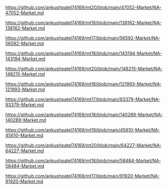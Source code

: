 <p><a href="https://github.com/ankushpatel74169/mt20/blob/main/47052-Market/NA-47052-Market.md">https://github.com/ankushpatel74169/mt20/blob/main/47052-Market/NA-47052-Market.md</a></p><p><a href="https://github.com/ankushpatel74169/mt16/blob/main/138162-Market/NA-138162-Market.md">https://github.com/ankushpatel74169/mt16/blob/main/138162-Market/NA-138162-Market.md</a></p><p><a href="https://github.com/ankushpatel74169/mt17/blob/main/56592-Market/NA-56592-Market.md">https://github.com/ankushpatel74169/mt17/blob/main/56592-Market/NA-56592-Market.md</a></p><p><a href="https://github.com/ankushpatel74169/mt18/blob/main/143194-Market/NA-143194-Market.md">https://github.com/ankushpatel74169/mt18/blob/main/143194-Market/NA-143194-Market.md</a></p><p><a href="https://github.com/ankushpatel74169/mt20/blob/main/148215-Market/NA-148215-Market.md">https://github.com/ankushpatel74169/mt20/blob/main/148215-Market/NA-148215-Market.md</a></p><p><a href="https://github.com/ankushpatel74169/mt16/blob/main/121993-Market/NA-121993-Market.md">https://github.com/ankushpatel74169/mt16/blob/main/121993-Market/NA-121993-Market.md</a></p><p><a href="https://github.com/ankushpatel74169/mt17/blob/main/93379-Market/NA-93379-Market.md">https://github.com/ankushpatel74169/mt17/blob/main/93379-Market/NA-93379-Market.md</a></p><p><a href="https://github.com/ankushpatel74169/mt18/blob/main/140289-Market/NA-140289-Market.md">https://github.com/ankushpatel74169/mt18/blob/main/140289-Market/NA-140289-Market.md</a></p><p><a href="https://github.com/ankushpatel74169/mt19/blob/main/45610-Market/NA-45610-Market.md">https://github.com/ankushpatel74169/mt19/blob/main/45610-Market/NA-45610-Market.md</a></p><p><a href="https://github.com/ankushpatel74169/mt20/blob/main/64227-Market/NA-64227-Market.md">https://github.com/ankushpatel74169/mt20/blob/main/64227-Market/NA-64227-Market.md</a></p><p><a href="https://github.com/ankushpatel74169/mt16/blob/main/58484-Market/NA-58484-Market.md">https://github.com/ankushpatel74169/mt16/blob/main/58484-Market/NA-58484-Market.md</a></p><p><a href="https://github.com/ankushpatel74169/mt17/blob/main/91920-Market/NA-91920-Market.md">https://github.com/ankushpatel74169/mt17/blob/main/91920-Market/NA-91920-Market.md</a></p>
